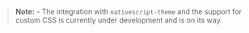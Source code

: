 > **Note:** - The integration with `nativescript-theme` and the support for custom CSS is currently under development and is on its way.

<snippet id='tabs-theming-css'/>